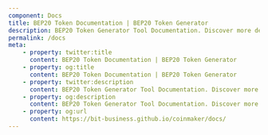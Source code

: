 ```yaml
---
component: Docs
title: BEP20 Token Documentation | BEP20 Token Generator
description: BEP20 Token Generator Tool Documentation. Discover more details about different BEP20 Token Types, ABI, source code and analysis report.
permalink: /docs
meta:
    - property: twitter:title
      content: BEP20 Token Documentation | BEP20 Token Generator
    - property: og:title
      content: BEP20 Token Documentation | BEP20 Token Generator
    - property: twitter:description
      content: BEP20 Token Generator Tool Documentation. Discover more details about different BEP20 Token Types, ABI, source code and analysis report.
    - property: og:description
      content: BEP20 Token Generator Tool Documentation. Discover more details about different BEP20 Token Types, ABI, source code and analysis report.
    - property: og:url
      content: https://bit-business.github.io/coinmaker/docs/
---
```


